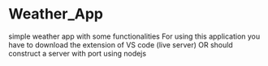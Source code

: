 # Weather_App
simple weather app with some functionalities
For using this application you have to download the extension of VS code (live server) OR should construct a server with port using nodejs 
